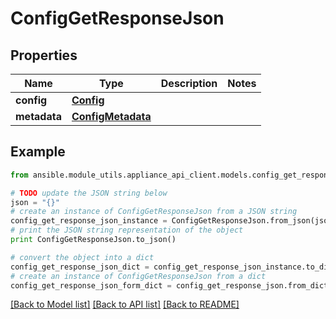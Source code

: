# ConfigGetResponseJson


## Properties
Name | Type | Description | Notes
------------ | ------------- | ------------- | -------------
**config** | [**Config**](Config.md) |  | 
**metadata** | [**ConfigMetadata**](ConfigMetadata.md) |  | 

## Example

```python
from ansible.module_utils.appliance_api_client.models.config_get_response_json import ConfigGetResponseJson

# TODO update the JSON string below
json = "{}"
# create an instance of ConfigGetResponseJson from a JSON string
config_get_response_json_instance = ConfigGetResponseJson.from_json(json)
# print the JSON string representation of the object
print ConfigGetResponseJson.to_json()

# convert the object into a dict
config_get_response_json_dict = config_get_response_json_instance.to_dict()
# create an instance of ConfigGetResponseJson from a dict
config_get_response_json_form_dict = config_get_response_json.from_dict(config_get_response_json_dict)
```
[[Back to Model list]](../README.md#documentation-for-models) [[Back to API list]](../README.md#documentation-for-api-endpoints) [[Back to README]](../README.md)


